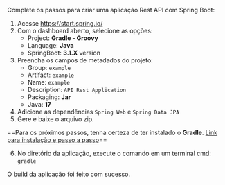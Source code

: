 Complete os passos para criar uma aplicação Rest API com Spring Boot:
1. Acesse https://start.spring.io/
2. Com o dashboard aberto, selecione as opções:
	- Project: **Gradle - Groovy**
	- Language: **Java**
	- SpringBoot: **3.1.X** version
3. Preencha os campos de metadados do projeto:
	- Group: `example`
	- Artifact: `example`
	- Name: `example`
	- Description: `API Rest Application`
	- Packaging: **Jar**
	- Java: **17**
4. Adicione as dependências `Spring Web` e `Spring Data JPA`
5. Gere e baixe o arquivo zip.

==Para os próximos passos, tenha certeza de ter instalado o **Gradle**.
[Link para instalação e passo a passo](https://gradle.org/install/)==

6. No diretório da aplicação, execute o comando em um terminal cmd: `gradle`

O build da aplicação foi feito com sucesso.